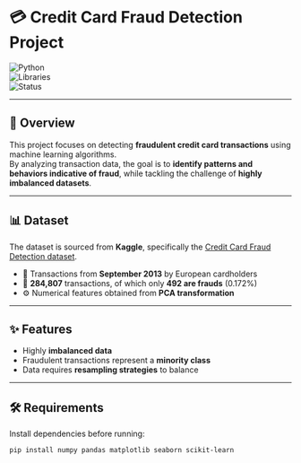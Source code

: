 # 💳 Credit Card Fraud Detection Project  

![Python](https://img.shields.io/badge/Python-3.x-blue)  
![Libraries](https://img.shields.io/badge/Libraries-Pandas%2C%20ScikitLearn%2C%20Matplotlib%2C%20Seaborn-green)  
![Status](https://img.shields.io/badge/Status-Completed-success)  

---

## 📌 Overview  
This project focuses on detecting **fraudulent credit card transactions** using machine learning algorithms.  
By analyzing transaction data, the goal is to **identify patterns and behaviors indicative of fraud**, while tackling the challenge of **highly imbalanced datasets**.  

---

## 📊 Dataset  
The dataset is sourced from **Kaggle**, specifically the [Credit Card Fraud Detection dataset](https://www.kaggle.com/mlg-ulb/creditcardfraud).  
- 📅 Transactions from **September 2013** by European cardholders  
- 🔢 **284,807** transactions, of which only **492 are frauds** (0.172%)  
- ⚙️ Numerical features obtained from **PCA transformation**  

---

## ✨ Features  
- Highly **imbalanced data**  
- Fraudulent transactions represent a **minority class**  
- Data requires **resampling strategies** to balance  

---

## 🛠️ Requirements  
Install dependencies before running:  

```bash
pip install numpy pandas matplotlib seaborn scikit-learn



